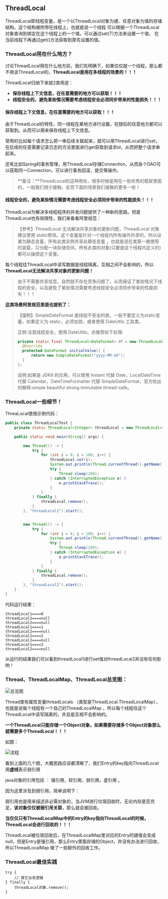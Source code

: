## ThreadLocal

ThreadLocal即线程变量，是一个以ThreadLocal对象为键、任意对象为值的存储结构。这个结构被附带在线程上，也就是说一个线程 可以根据一个ThreadLocal对象查询到绑定在这个线程上的一个值。可以通过set(T)方法来设置一个值， 在当前线程下再通过get()方法获取到原先设置的值。

### ThreadLocal用在什么地方？

讨论ThreadLocal用在什么地方前，我们先明确下，如果仅仅就一个线程，那么都不用谈ThreadLocal的，**ThreadLocal是用在多线程的场景的！！！**

ThreadLocal归纳下来就2类用途：

- **保存线程上下文信息，在任意需要的地方可以获取！！！**
- **线程安全的，避免某些情况需要考虑线程安全必须同步带来的性能损失！！！**

#### 保存线程上下文信息，在任意需要的地方可以获取！！！

由于ThreadLocal的特性，同一线程在某地方进行设置，在随后的任意地方都可以获取到。从而可以用来保存线程上下文信息。

常用的比如每个请求怎么把一串后续关联起来，就可以用ThreadLocal进行set，在后续的任意需要记录日志的方法里面进行get获取到请求id，从而把整个请求串起来。

还有比如Spring的事务管理，用ThreadLocal存储Connection，从而各个DAO可以获取同一Connection，可以进行事务回滚，提交等操作。

> **备注：**ThreadLocal的这种用处，很多时候是用在一些优秀的框架里面的，一般我们很少接触，反而下面的场景我们接触的更多一些！

#### 线程安全的，避免某些情况需要考虑线程安全必须同步带来的性能损失！！！

ThreadLocal为解决多线程程序的并发问题提供了一种新的思路。但是ThreadLocal也有局限性，我们来看看阿里规范：

> 【参考】ThreadLocal 无法解决共享对象的更新问题，ThreadLocal 对象建议使用 static修饰。这个变量是针对一个线程内所有操作共享的，所以设置为静态变量，所有此类实例共享此静态变量 ，也就是说在类第一被使用时装载，只分配一块存储空间，所有此类的对象(只要是这个线程内定义的)都可以操控这个变量。

每个线程往ThreadLocal中读写数据是线程隔离，互相之间不会影响的，所以**ThreadLocal无法解决共享对象的更新问题！**

> 由于不需要共享信息，自然就不存在竞争问题了，从而保证了某些情况下线程的安全，以及避免了某些情况需要考虑线程安全必须同步带来的性能损失！！！

**这类场景阿里规范里面也提到了：**

> 【强制】SimpleDateFormat 是线程不安全的类，一般不要定义为static变量，如果定义为 static，必须加锁，或者使用 DateUtils 工具类。 
>
> 正例:注意线程安全，使用 DateUtils。亦推荐如下处理: 
>
> ```java
> private static final ThreadLocal<DateFormat> df = new ThreadLocal<DateFormat>() {
>  	@Override 
> 	protected DateFormat initialValue() {
>  		return new SimpleDateFormat("yyyy-MM-dd"); 
> 	} 
> }; 
> ```
>
> 说明:如果是 JDK8 的应用，可以使用 Instant 代替 Date，LocalDateTime 代替 Calendar，DateTimeFormatter 代替 SimpleDateFormat，官方给出的解释:simple beautiful strong immutable thread-safe。 



### ThreadLocal一些细节！

ThreaLocal使用示例代码：

```java
public class ThreadLocalTest {
    private static ThreadLocal<Integer> threadLocal = new ThreadLocal<>();

    public static void main(String[] args) {

        new Thread(() -> {
            try {
                for (int i = 0; i < 100; i++) {
                    threadLocal.set(i);
                    System.out.println(Thread.currentThread().getName() + "====" + threadLocal.get());
                    try {
                        Thread.sleep(200);
                    } catch (InterruptedException e) {
                        e.printStackTrace();
                    }
                }
            } finally {
                threadLocal.remove();
            }
        }, "threadLocal1").start();


        new Thread(() -> {
            try {
                for (int i = 0; i < 100; i++) {
                    System.out.println(Thread.currentThread().getName() + "====" + threadLocal.get());
                    try {
                        Thread.sleep(200);
                    } catch (InterruptedException e) {
                        e.printStackTrace();
                    }
                }
            } finally {
                threadLocal.remove();
            }
        }, "threadLocal2").start();
    }
}
```

代码运行结果：

```
threadLocal1====0
threadLocal2====null
threadLocal2====null
threadLocal1====1
threadLocal2====null
threadLocal1====2
threadLocal2====null
threadLocal1====3
threadLocal2====null
```

从运行的结果我们可以看到threadLocal1进行set值对threadLocal2并没有任何影响！

### Thread、ThreadLocalMap、ThreadLocal总览图：

![总览图](https://github.com/suxiongwei/blog/blob/master/img/20190619165221.jpg)

Thread类有属性变量threadLocals （类型是ThreadLocal.ThreadLocalMap），也就是说每个线程有一个自己的ThreadLocalMap ，所以每个线程往这个ThreadLocal中读写隔离的，并且是互相不会影响的。

**一个ThreadLocal只能存储一个Object对象，如果需要存储多个Object对象那么就需要多个ThreadLocal！！！**

如图：

![流程](https://github.com/suxiongwei/blog/blob/master/img/20190619165308.jpg)

看到上面的几个图，大概思路应该都清晰了，我们Entry的key指向ThreadLocal用**虚线**表示弱引用 

java对象的引用包括 ： 强引用，软引用，弱引用，虚引用 。

因为这里涉及到弱引用，简单说明下：

弱引用也是用来描述非必需对象的，当JVM进行垃圾回收时，无论内存是否充足，**该对象仅仅被弱引用关联**，那么就会被回收。

**当仅仅只有ThreadLocalMap中的Entry的key指向ThreadLocal的时候，ThreadLocal会进行回收的！！！**

ThreadLocal被垃圾回收后，在ThreadLocalMap里对应的Entry的键值会变成null，但是Entry是强引用，那么Entry里面存储的Object，并没有办法进行回收，所以ThreadLocalMap 做了一些额外的回收工作。

### ThreadLocal最佳实践

```
try {
    // 其它业务逻辑
} finally {
    threadLocal对象.remove();
}
```